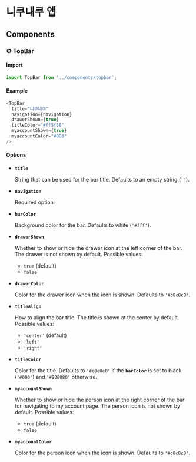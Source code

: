 # 니쿠내쿠 앱


## Components

### :gear: TopBar

#### Import 

```javascript
import TopBar from '../components/topbar';
```

#### Example

```javascript
<TopBar 
  title="니쿠내쿠" 
  navigation={navigation}
  drawerShown={true}
  titleColor="#ff5f58"
  myaccountShown={true}
  myaccountColor="#888"
/>
```

#### Options

- **`title`**

	String that can be used for the bar title. Defaults to an empty string (`''`).

- **`navigation`**

	Required option.

- **`barColor`**

	Background color for the bar. Defaults to white (`'#fff'`).

- **`drawerShown`**

	Whether to show or hide the drawer icon at the left corner of the bar. The drawer is not shown by default. Possible values:
	- `true` (default)
	- `false`

- **`drawerColor`**

	Color for the drawer icon when the icon is shown. Defaults to `'#c8c8c8'`.

- **`titleAlign`**

	How to align the bar title. The title is shown at the center by default. Possible values:
	- `'center'` (default)
	- `'left'`
	- `'right'`

- **`titleColor`**

	Color for the title. Defaults to `'#e0e0e0'` if the **`barColor`** is set to black (`'#000'`) and `'#808080'` otherwise.

- **`myaccountShown`**

	Whether to show or hide the person icon at the right corner of the bar for navigating to my account page. The person icon is not shown by default. Possible values:
	- `true` (default)
	- `false`

- **`myaccountColor`**

	Color for the person icon when the icon is shown. Defaults to `'#c8c8c8'`.
